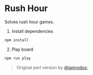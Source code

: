 # Rush Hour

Solves rush hour games.

1. Install dependencies

```sh
npm install
```

2. Play board

```sh
npm run play
```

> Original perl version by [@iamrodos](https://github.com/iamrodos);
